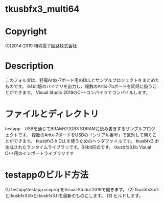 # tkusbfx3_multi64
# Copyright 
(C)2014-2019 特殊電子回路株式会社

# Description
このフォルダは、特電Artix-7ボード用のDLLとサンプルプロジェクトをまとめたものです。
64bit版のバイナリを出力し、複数のArtix-7bボードを同時に扱うことができます。
Visual Studio 2019のC++コンパイラでコンパイルします。

# ファイルとディレクトリ
testapp  - USBを通じてBRAMやDDR3 SDRAMに読み書きするサンプルプロジェクトです。
           複数のAritx-7ボードをUSBの「シリアル番号」で区別して開くことができます。
tkusbfx3.h                    DLLを使うためのヘッダファイルです。
tkusbfx3.dll                  生成されたランタイムライブラリです。64bit形式です。
tkusbfx3.lib                  Visual C++用のインポートライブラリです

# testappのビルド方法
(1) testapp\testapp.vcxproj をVisual Studui 2019で開きます。
(2) tkusbfx3.dllとtkusbfx3.libとtkusbfx3.hを最新のものにします。
(3) ビルドします。
